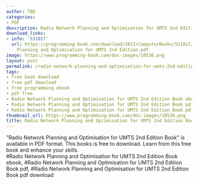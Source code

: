 ```yaml
---
author: TBD
categories:
- PDF
description: Radio Network Planning and Optimisation for UMTS 2nd Edition Book
download_links:
- info: '531017'
  url: https://programming-book.com/download/2017/ComputerBooks/531017/Radio Network
    Planning and Optimisation for UMTS 2nd Edition.pdf
image: https://www.programming-book.com/doc-images/10536.png
layout: post
permalink: /radio-network-planning-and-optimisation-for-umts-2nd-edition-book.html
tags:
- free book download
- free pdf download
- free programming ebook
- pdf free
- Radio Network Planning and Optimisation for UMTS 2nd Edition Book ebook
- Radio Network Planning and Optimisation for UMTS 2nd Edition Book pdf
- Radio Network Planning and Optimisation for UMTS 2nd Edition Book pdf download
thumbnail_url: https://www.programming-book.com/doc-images/10536.png
title: Radio Network Planning and Optimisation for UMTS 2nd Edition Book
---
```


 
<div class="item-desc text-justify">
  "Radio Network Planning and Optimisation for UMTS 2nd Edition Book" is available in PDF format. This books is free to download. Learn from this free book and enhance your skills.
  <br>
  #Radio Network Planning and Optimisation for UMTS 2nd Edition Book ebook, #Radio Network Planning and Optimisation for UMTS 2nd Edition Book pdf, #Radio Network Planning and Optimisation for UMTS 2nd Edition Book pdf download
</div>